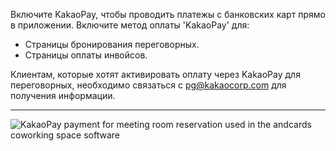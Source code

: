Включите KakaoPay, чтобы проводить платежы с банковских карт прямо в приложении. Включите метод оплаты 'KakaoPay' для:

- Страницы бронирования переговорных.
- Страницы оплаты инвойсов.

Клиентам, которые хотят активировать оплату через KakaoPay для переговорных, необходимо связаться с pg@kakaocorp.com для получения информации.

---

![KakaoPay payment for meeting room reservation used in the andcards coworking space software](https://d7ccq1i35b0cj.cloudfront.net/andcards-integrations-kakaopay-light-en-1920-1200.png)
